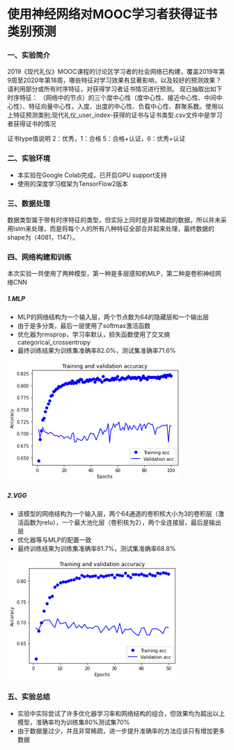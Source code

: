 # 使用神经网络对MOOC学习者获得证书类别预测

### 一、实验简介

2019《现代礼仪》MOOC课程的讨论区学习者的社会网络已构建，覆盖2019年第9周至2020年第18周，哪些特征对学习效果有显著影响，以及较好的预测效果？请利用部分或所有时序特征，对获得学习者证书情况进行预测。
现已抽取出如下时序特征：
（网络中的节点）的三个度中心性（度中心性、接近中心性、中间中心性）、特征向量中心性，入度、出度的中心性、负载中心性、群聚系数。使用以上特征预测类别;现代礼仪_user_index-获得的证书与证书类型.csv文件中是学习者获得证书的情况

证书type值说明
2：优秀，1：合格
5：合格+认证，6：优秀+认证

### 二、实验环境

- 本实验在Google Colab完成，已开启GPU support支持
- 使用的深度学习框架为TensorFlow2版本

### 三、数据处理

数据类型属于带有时序特征的类型，但实际上同时是非常稀疏的数据，所以并未采用lstm来处理，而是将每个人的所有八种特征全部合并起来处理，最终数据的shape为（4081，1147）。

### 四、网络构建和训练

本次实验一共使用了两种模型，第一种是多层感知机MLP，第二种是卷积神经网络CNN

##### 1.MLP

- MLP的网络结构为一个输入层，两个节点数为64的隐藏层和一个输出层
- 由于是多分类，最后一层使用了softmax激活函数
- 优化器为rmsprop，学习率默认，损失函数使用了交叉熵categorical_crossentropy
- 最终训练结果为训练集准确率82.0%，测试集准确率71.6%

![](\1.png)

##### 2.VGG

- 该模型的网络结构为一个输入层，两个64通道的卷积核大小为3的卷积层（激活函数为relu），一个最大池化层（卷积核为2），两个全连接层，最后是输出层
- 优化器等与MLP的配置一致
- 最终训练结果为训练集准确率81.7%，测试集准确率68.8%

![](\2.png)

### 五、实验总结

- 实验中实际尝试了许多优化器学习率和网络结构的组合，但效果均为超出以上模型，准确率均为训练集80%测试集70%
- 由于数据量过少，并且非常稀疏，进一步提升准确率的方法应该只有增加更多数据